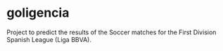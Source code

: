 goligencia
==========

Project to predict the results of the Soccer matches for the First Division Spanish League (Liga BBVA).
